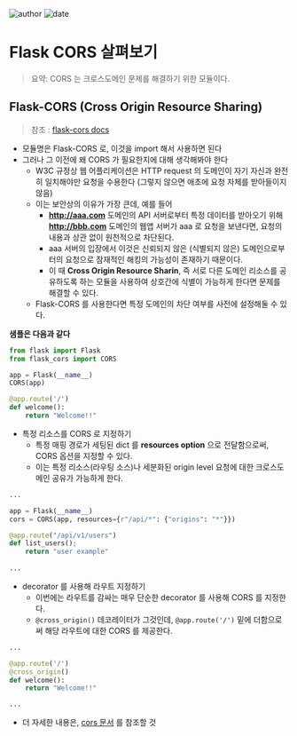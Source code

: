 
![author](https://img.shields.io/badge/author-daesungRa-lightgray.svg?style=flat-square)
![date](https://img.shields.io/badge/date-190527-lightgray.svg?style=flat-square)

# Flask CORS 살펴보기

> 요약: CORS 는 크로스도메인 문제를 해결하기 위한 모듈이다.

## Flask-CORS (Cross Origin Resource Sharing)

> 참조 : [flask-cors docs](https://flask-cors.readthedocs.io/en/latest/)

- 모듈명은 Flask-CORS 로, 이것을 import 해서 사용하면 된다
- 그러나 그 이전에 왜 CORS 가 필요한지에 대해 생각해봐야 한다
    * W3C 규정상 웹 어플리케이션은 HTTP request 의 도메인이 자기 자신과 완전히 일치해야만 요청을 수용한다 (그렇지 않으면 애초에 요청 자체를 받아들이지 않음)
    * 이는 보안상의 이유가 가장 큰데, 예를 들어
        - **http://aaa.com** 도메인의 API 서버로부터 특정 데이터를 받아오기 위해 **http://bbb.com** 도메인의 웹앱 서버가 aaa 로 요청을 보낸다면, 요청의 내용과 상관 없이 원천적으로 차단된다.
        - aaa 서버의 입장에서 이것은 신뢰되지 않은 (식별되지 않은) 도메인으로부터의 요청으로 잠재적인 해킹의 가능성이 존재하기 때문이다.
        - 이 때 **Cross Origin Resource Sharin**, 즉 서로 다른 도메인 리소스를 공유하도록 하는 모듈을 사용하여 상호간에 식별이 가능하게 한다면 문제를 해결할 수 있다.
    * Flask-CORS 를 사용한다면 특정 도메인의 차단 여부를 사전에 설정해둘 수 있다.

**샘플은 다음과 같다**
```python
from flask import Flask
from flask_cors import CORS

app = Flask(__name__)
CORS(app)

@app.route('/')
def welcome():
    return "Welcome!!"
```

- 특정 리소스를 CORS 로 지정하기
    * 특정 매핑 경로가 세팅된 dict 를 **resources option** 으로 전달함으로써, CORS 옵션을 지정할 수 있다.
    * 이는 특정 리소스(라우팅 소스)나 세분화된 origin level 요청에 대한 크로스도메인 공유가 가능하게 한다.
```python
...

app = Flask(__name__)
cors = CORS(app, resources={r"/api/*": {"origins": "*"}})

@app.route("/api/v1/users")
def list_users();
    return "user example"
    
...
```

- decorator 를 사용해 라우트 지정하기
    * 이번에는 라우트를 감싸는 매우 단순한 decorator 를 사용해 CORS 를 지정한다.
    * ```@cross_origin()``` 데코레이터가 그것인데, ```@app.route('/')``` 밑에 더함으로써 해당 라우트에 대한 CORS 를 제공한다.
```python
...

@app.route('/')
@cross_origin()
def welcome():
    return "Welcome!!"

...
```
- 더 자세한 내용은, [cors 문서](https://flask-cors.corydolphin.com/en/latest/api.html) 를 참조할 것


